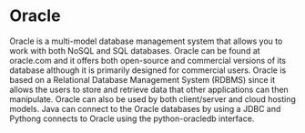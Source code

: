 # Oracle

Oracle is a multi-model database management system that allows you to work with both NoSQL and SQL databases. Oracle can be found at oracle.com and it offers both open-source and commercial versions of its database although it is primarily designed for commercial users. Oracle is based on a Relational Database Management System (RDBMS) since it allows the users to store and retrieve data that other applications can then manipulate. Oracle can also be used by both client/server and cloud hosting models. Java can connect to the Oracle databases by using a JDBC and Pythong connects to Oracle using the python-oracledb interface.
